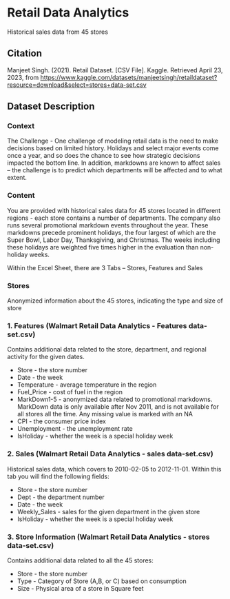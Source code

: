 # Retail Data Analytics
Historical sales data from 45 stores


## Citation

Manjeet Singh. (2021). Retail Dataset. [CSV File]. Kaggle. Retrieved April 23, 2023, 
from https://www.kaggle.com/datasets/manjeetsingh/retaildataset?resource=download&select=stores+data-set.csv


## Dataset Description
### Context
The Challenge - One challenge of modeling retail data is the need to make decisions based on limited history. Holidays and select major events come once a year, and so does the chance to see how strategic decisions impacted the bottom line. In addition, markdowns are known to affect sales – the challenge is to predict which departments will be affected and to what extent.

### Content
You are provided with historical sales data for 45 stores located in different regions - each store contains a number of departments. The company also runs several promotional markdown events throughout the year. These markdowns precede prominent holidays, the four largest of which are the Super Bowl, Labor Day, Thanksgiving, and Christmas. The weeks including these holidays are weighted five times higher in the evaluation than non-holiday weeks.

Within the Excel Sheet, there are 3 Tabs – Stores, Features and Sales

### Stores
Anonymized information about the 45 stores, indicating the type and size of store

### 1. Features (Walmart Retail Data Analytics - Features data-set.csv)
Contains additional data related to the store, department, and regional activity for the given dates.

- Store - the store number
- Date - the week
- Temperature - average temperature in the region
- Fuel_Price - cost of fuel in the region
- MarkDown1-5 - anonymized data related to promotional markdowns. MarkDown data is only available after Nov 2011, and is not available for all stores all the time. Any missing value is marked with an NA
- CPI - the consumer price index
- Unemployment - the unemployment rate
- IsHoliday - whether the week is a special holiday week

### 2. Sales (Walmart Retail Data Analytics - sales data-set.csv)
Historical sales data, which covers to 2010-02-05 to 2012-11-01. Within this tab you will find the following fields:

- Store - the store number
- Dept - the department number
- Date - the week
- Weekly_Sales -  sales for the given department in the given store
- IsHoliday - whether the week is a special holiday week

### 3. Store Information (Walmart Retail Data Analytics - stores data-set.csv)
Contains additional data related to all the 45 stores:

- Store - the store number
- Type - Category of Store (A,B, or C) based on consumption
- Size - Physical area of a store in Square feet 
